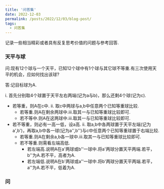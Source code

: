 ```yaml
---
title: '问答集'
date: 2022-12-03
permalink: /posts/2022/12/03/blog-post/
tags:
  - 问答集
---
```

记录一些相当精彩或者具有反复思考价值的问题与参考回答.

### 天平与球

问:现有12个球与一个天平，已知12个球中有1个球与其它球不等重.有三次使用天平的机会，应如何找出该球?

答:记目标球为A.

i. 首先分别取4个球置于天平左右两端(记为a与b)，那么还剩4个球(记为c).
  + 若等重，则A在c中.
    ii. 取c中两球与a,b中任意两个已知等重球比较.
      + 若等重.则A在剩余两球中.iii.取其一与已知等重球比较即可.
      + 若不等中.则A在这两球中.iii.取其一与已知等重球比较即可.
  + 若不等重，则必有一高一低，设a高.
    ii. 取a,b中各两球置于天平左端(记为a',b')，再取a,b中各一球(记为a'',b'')与c中任意两个已知等重球置于右端比较.
      + 若等重.则A在剩余a,b各一球中.iii.取其一与已知等重球比较即可.
      + 若不等重.则需看左端高低.
        + 若左端高.说明A在a'两球或b''一球中.将a'两球分置天平两端.若平，b''为A.若不平，高者为A.
        + 若左端低.说明A在b'两球或a''一球中.将b'两球分置天平两端.若平，a''为A.若不平，低着为A.

### 问